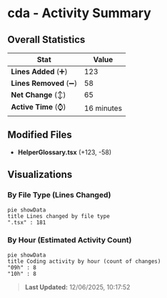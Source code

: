 # cda - Activity Summary 

## Overall Statistics

| Stat                   | Value                                                             |
| ---------------------- | ----------------------------------------------------------------- |
| **Lines Added** (➕)   | 123                                          |
| **Lines Removed** (➖) | 58                                        |
| **Net Change** (↕)    | 65                |
| **Active Time** (⌚)   | 16 minutes |


## Modified Files
- **HelperGlossary.tsx** (+123, -58)

## Visualizations

### By File Type (Lines Changed)

```mermaid
pie showData
title Lines changed by file type
".tsx" : 181
```

### By Hour (Estimated Activity Count)

```mermaid
pie showData
title Coding activity by hour (count of changes)
"09h" : 8
"10h" : 8
```


> **Last Updated:** 12/06/2025, 10:17:52